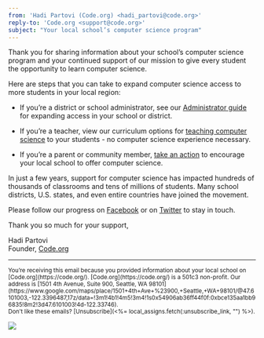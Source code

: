```yaml
---
from: 'Hadi Partovi (Code.org) <hadi_partovi@code.org>'
reply-to: 'Code.org <support@code.org>'
subject: "Your local school’s computer science program"
---
```

Thank you for sharing information about your school’s computer science program and your continued support of our mission to give every student the opportunity to learn computer science.

Here are steps that you can take to expand computer science access to more students in your local region:


- If you’re a district or school administrator, see our [Administrator guide](https://code.org/administrators) for expanding access in your school or district.

- If you’re a teacher, view our curriculum options for [teaching computer science](https://code.org/teach) to your students - no computer science experience necessary.

- If you’re a parent or community member, [take an action](https://code.org/help) to encourage your local school to offer computer science.

In just a few years, support for computer science has impacted hundreds of thousands of classrooms and tens of millions of students. Many school districts, U.S. states, and even entire countries have joined the movement.

Please follow our progress on [Facebook](https://www.facebook.com/Code.org) or on [Twitter](https://twitter.com/codeorg) to stay in touch.

Thank you so much for your support,

Hadi Partovi<br />
Founder, [Code.org](https://code.org/) <br />



<hr/>
<small>
You’re receiving this email because you provided information about your local school on [Code.org](https://code.org/). [Code.org](https://code.org/) is a 501c3 non-profit. Our address is [1501 4th Avenue, Suite 900, Seattle, WA 98101](https://www.google.com/maps/place/1501+4th+Ave+%23900,+Seattle,+WA+98101/@47.6101003,-122.3396487,17z/data=!3m1!4b1!4m5!3m4!1s0x54906ab36ff44f0f:0xbce135aa1bb96835!8m2!3d47.6101003!4d-122.33746). <br />Don't like these emails? [Unsubscribe](<%= local_assigns.fetch(:unsubscribe_link, "") %>).
</small>

![](<%= local_assigns.fetch(:tracking_pixel, "") %>)
